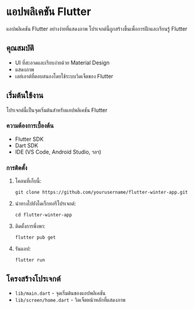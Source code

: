 # แอปพลิเคชัน Flutter 

แอปพลิเคชัน Flutter อย่างง่ายที่แสดงภาพ โปรเจกต์นี้ถูกสร้างขึ้นเพื่อการฝึกและเรียนรู้ Flutter

## คุณสมบัติ

- UI ที่สะอาดและเรียบง่ายด้วย Material Design
- แสดงภาพ 
- เลย์เอาต์ที่ตอบสนองโดยใช้ระบบวิดเจ็ตของ Flutter

## เริ่มต้นใช้งาน

โปรเจกต์นี้เป็นจุดเริ่มต้นสำหรับแอปพลิเคชัน Flutter

### ความต้องการเบื้องต้น

- Flutter SDK
- Dart SDK
- IDE (VS Code, Android Studio, ฯลฯ)

### การติดตั้ง

1. โคลนที่เก็บนี้:
   ```
   git clone https://github.com/yourusername/flutter-winter-app.git
   ```
2. นำทางไปยังไดเร็กทอรีโปรเจกต์:
   ```
   cd flutter-winter-app
   ```
3. ติดตั้งการพึ่งพา:
   ```
   flutter pub get
   ```
4. รันแอป:
   ```
   flutter run
   ```

## โครงสร้างโปรเจกต์

- `lib/main.dart` - จุดเริ่มต้นของแอปพลิเคชัน
- `lib/screen/home.dart` - วิดเจ็ตหน้าหลักที่แสดงภาพ


